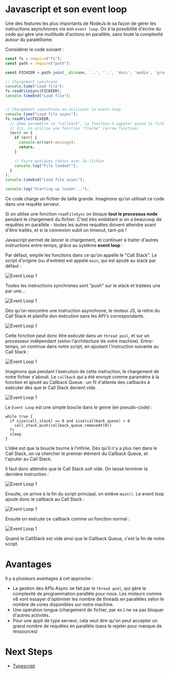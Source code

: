 # Javascript et son event loop

Une des features les plus importants de NodeJs le sa façon de gérer les instructions asynchrones via son `event loop`. On à la possibilité d'écrire du code qui gère une multitude d'actions en parallèle, sans toute la complexité autour du paralèllisme.

Considérer le code suivant :


```js
const fs = require("fs");
const path = require("path");

const FICHIER = path.join(__dirname, '..', '..', 'docs', 'media', 'grunter.JPG');

// Chargement synchrone
console.time("Load file");
fs.readFileSync(FICHIER);
console.timeEnd("Load file");


// Chargement asynchrone en utilisant le event-loop
console.time("Load file async");
fs.readFile(FICHIER, 
  // 2ème paramètre le "callback", la fonction à appeler quand le fichier est prêt
  // Ici, on utilise une fonction "flèche" (arrow function)
  (err) => {
    if (err) {
      console.err(err.message);
      return;
    }

    // Faire quelques choses avec le fichier
    console.log("File loaded!");
  }
);
console.timeEnd("Load file async");

console.log("Starting up loader...");
```

Ce code charge un fichier de taille grande. Imaginons qu'on utilisait ce code dans une requête serveur.

Si on utilise une fonction `readFileSync` on bloque **tout le processus node** pendant le chargement du fichier. C'est très embêtant si on a beaucoup de requêtes en parallèle - toutes les autres requêtes doivent attendre avant d'être traités, et si la connexion subit un timeout, tant-pis !

Javascript permet de lancer le chargement, et continuer à traiter d'autres instructions entre-temps, grâce au système **event loop** : 

Par défaut, empile les fonctions dans ce qu'on appelle le "Call Stack". Le script d'origine (ou d'entrée) est appelé `main`, qui est ajouté au stack par défaut :

![Event Loop 1](./event-loop-1.svg)

Toutes les instructions synchrones sont "push" sur le stack et traitées une par une...

![Event Loop 1](./event-loop-2.svg)

Dès qu'on rencontre une instruction asynchrone, le moteur JS, la retire du Call Stack et planifie don éxécution sans les API's correspondants.

![Event Loop 1](./event-loop-3.svg)

Cette fonction peut donc être exécuté dans un `thread pool`, et sur un processeur indépendant (selon l'architecture de votre machine). Entre-temps, on continue dans notre script, en ajoutant l'instruction suivante au Call Stack :

![Event Loop 1](./event-loop-4.svg)

Imaginons que pendant l'exécution de cette instruction, le chargement de notre fichier s'abouti. Le `callback` qui a été envoyé comme paramètre à la fonction et ajouté au Callback Queue : un fil d'attente des callbacks à exécuter dès que le Call Stack devient vide.

![Event Loop 1](./event-loop-5.svg)

Le `Event Loop` est une simple boucle dans le genre (en pseudo-code) :

```
while true {
  if size(call_stack) == 0 and size(callback_queue) > 0
    call_stack.push(callback_queue.removeAt(0))
  fi
  sleep 
}
```

L'idée est que la boucle tourne à l'infinie. Dès qu'il n'y a plus rien dans le Call Stack, on va chercher le premier élément du Callback Queue, et l'ajouter au Call Stack.

Il faut donc attendre que le Call Stack soit vide. On laisse terminer la dernière instruction :

![Event Loop 1](./event-loop-6.svg)

Ensuite, on arrive à la fin du script principal, on enlève `main()`. Le event loop ajoute donc le callback au Call Stack :

![Event Loop 1](./event-loop-7.svg)


Ensuite on exécute ce callback comme un fonction normal :

![Event Loop 1](./event-loop-8.svg)

Quand le CallStack est vide ainsi que le Callback Queue, c'est la fin de notre script.

# Avantages

Il y a plusieurs avantages à cet approche :

* La gestion des APIs Async se fait par le `thread pool`, qui gère la complexité de programmation parallèle pour nous. Les moteurs comme v8 vont essayer d'optimiser les nombre de threads en parallèles selon le nombre de cores disponibles sur notre machine.
* Une opération longue (chargement de fichier, par ex.) ne va pas bloquer d'autres activités.
* Pour une appli de type serveur, cela veut dire qu'on peut accepter un grand nombre de requêtes en parallèle (sans le rejeter pour manque de ressources)

# Next Steps

* [Typescript](../typescript/typescript.md)
